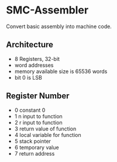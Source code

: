 # SMC-Assembler
Convert basic assembly into machine code.

## Architecture
- 8 Registers, 32-bit
- word addresses
- memory available size is 65536 words
- bit 0 is LSB

## Register Number
- 0 constant 0
- 1 n input to function
- 2 r input to function
- 3 return value of function
- 4 local variable for function
- 5 stack pointer
- 6 temporary value
- 7 return address 
